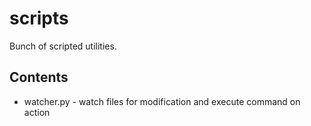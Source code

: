 # scripts
Bunch of scripted utilities. 

## Contents
* watcher.py - watch files for modification and execute command on action
